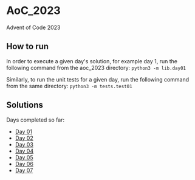 # AoC_2023

Advent of Code 2023

## How to run

In order to execute a given day's solution, for example day 1, run the following command from the aoc_2023 directory:
`python3 -m lib.day01`

Similarly, to run the unit tests for a given day, run the following command from the same directory:
`python3 -m tests.test01`

## Solutions

Days completed so far:

- [Day 01](https://github.com/bsinglet/aoc_2023/blob/main/lib/day01.py)
- [Day 02](https://github.com/bsinglet/aoc_2023/blob/main/lib/day02.py)
- [Day 03](https://github.com/bsinglet/aoc_2023/blob/main/lib/day03.py)
- [Day 04](https://github.com/bsinglet/aoc_2023/blob/main/lib/day04.py)
- [Day 05](https://github.com/bsinglet/aoc_2023/blob/main/lib/day05.py)
- [Day 06](https://github.com/bsinglet/aoc_2023/blob/main/lib/day06.py)
- [Day 07](https://github.com/bsinglet/aoc_2023/blob/main/lib/day07.py)